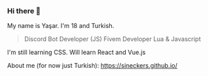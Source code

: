 ### Hi there 👋

My name is Yaşar. I'm 18 and Turkish.

> Discord Bot Developer (JS)
> Fivem Developer Lua & Javascript

I'm still learning CSS.
Will learn React and Vue.js 

About me (for now just Turkish): https://sineckers.github.io/

